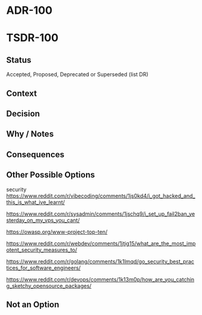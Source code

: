 # ADR-100
# TSDR-100

## Status

Accepted, Proposed, Deprecated or Superseded (list DR)

## Context



## Decision



## Why / Notes



## Consequences



## Other Possible Options

security
https://www.reddit.com/r/vibecoding/comments/1js0kd4/i_got_hacked_and_this_is_what_ive_learnt/

https://www.reddit.com/r/sysadmin/comments/1jschq9/i_set_up_fail2ban_yesterday_on_my_vps_you_cant/

https://owasp.org/www-project-top-ten/

https://www.reddit.com/r/webdev/comments/1jtig15/what_are_the_most_impotent_security_measures_to/

https://www.reddit.com/r/golang/comments/1k1lmqd/go_security_best_practices_for_software_engineers/

https://www.reddit.com/r/devops/comments/1k13m0p/how_are_you_catching_sketchy_opensource_packages/

## Not an Option

